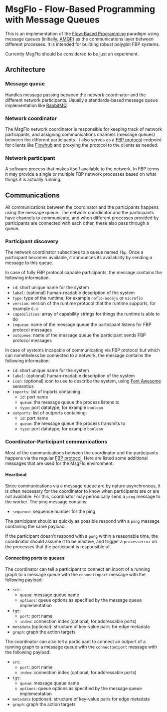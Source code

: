 MsgFlo - Flow-Based Programming with Message Queues
===================================================

This is an implementation of the [Flow-Based Programming](http://en.wikipedia.org/wiki/Flow-based_programming) paradigm using message queues (initially, [AMQP](http://en.wikipedia.org/wiki/Advanced_Message_Queuing_Protocol)) as the communications layer between different processes. It is intended for building robust polyglot FBP systems.

Currently MsgFlo should be considered to be just an experiment.

## Architecture

### Message queue

Handles message passing between the network coordinator and the different network participants. Usually a standards-based message queue implementation like [RabbitMQ](https://www.rabbitmq.com/).

### Network coordinator

The MsgFlo network coordinator is responsible for keeping track of network participants, and assigning communications channels (message queues) between the different participants. It also serves as a [FBP protocol](http://noflojs.org/documentation/protocol/) endpoint for clients like [Flowhub](https://flowhub.io/) and proxying the protocol to the clients as needed.

### Network participant

A software process that makes itself available to the network. In FBP terms it may provide a single or multiple FBP network processes based on what things it is actually running.

## Communications

All communications between the coordinator and the participants happens using the message queue. The network coordinator and the participants have channels to communicate, and when different processes provided by participants are connected with each other, these also pass through a queue.

### Participant discovery

The network coordinator subscribes to a queue named `fbp`. Once a participant becomes available, it announces its availability by sending a message to this queue.

In case of fully FBP protocol capable participants, the message contains the following information:

* `id`: short unique name for the system
* `label`: (optional) human-readable description of the system
* `type`: type of the runtime, for example `noflo-nodejs` or `microflo`
* `version`: version of the runtime protocol that the runtime supports, for example `0.4`
* `capabilities`: array of capability strings for things the runtime is able to do
* `inqueue`:  name of the message queue the participant listens for FBP protocol messages
* `outqueue`:  name of the message queue the participant sends FBP protocol messages

In case of systems incapable of communicating via FBP protocol but which can nonetheless be connected to a network, the message contains the following information:

* `id`: short unique name for the system
* `label`: (optional) human-readable description of the system
* `icon`: (optional) icon to use to describe the system, using [Font Awesome](http://fontawesome.io/icons/) semantics
* `inports`: list of inports containing:
  - `id`: port name
  - `queue`: the message queue the process listens to
  - `type`: port datatype, for example `boolean`
* `outports`: list of outports containing:
  - `id`: port name
  - `queue`: the message queue the process transmits to
  - `type`: port datatype, for example `boolean`

### Coordinator-Participant communications

Most of the communications between the coordinator and the participants happens via the regular [FBP protocol](http://noflojs.org/documentation/protocol/). Here are listed some additional messages that are used for the MsgFlo environment.

#### Heartbeat

Since communications via a message queue are by nature asynchronous, it is often necessary for the coordinator to know when participants are or are not available. For this, coordinator may periodically send a `ping` message to the worker. The ping message contains:

* `sequence`: sequence number for the ping

The participant should as quickly as possible respond with a `pong` message containing the same payload.

If the participant doesn't respond with a `pong` within a reasonable time, the coordinator should assume it to be inactive, and trigger a `processerror` on the processes that the participant is responsible of.

#### Connecting ports to queues

The coordinator can tell a participant to connect an inport of a running graph to a message queue with the `connectinport` message with the following payload:

* `src`:
  - `queue`: message queue name
  - `options`: queue options as specified by the message queue implementation
* `tgt`:
  - `port`: port name
  - `index`: connection index (optional, for addressable ports)
* `metadata` (optional): structure of key-value pairs for edge metadata
* `graph`: graph the action targets

The coordinator can also tell a participant to connect an outport of a running graph to a message queue with the `connectoutport` message with the following payload:

* `src`:
  - `port`: port name
  - `index`: connection index (optional, for addressable ports)
* `tgt`:
  - `queue`: message queue name
  - `options`: queue options as specified by the message queue implementation
* `metadata` (optional): structure of key-value pairs for edge metadata
* `graph`: graph the action targets
